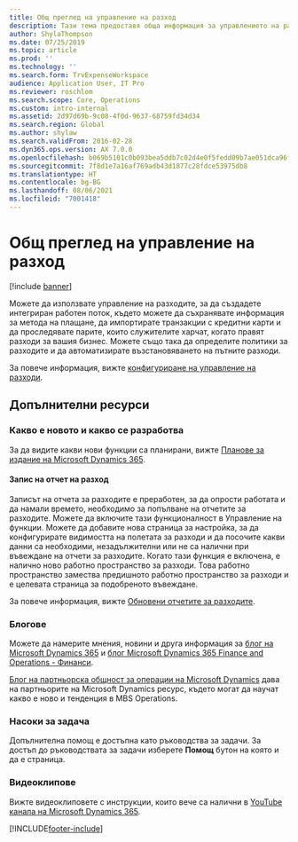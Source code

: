 ```yaml
---
title: Общ преглед на управление на разход
description: Тази тема предоставя обща информация за управлението на разходите и връзки към допълнителни ресурси. Можете да използвате управление на разходите, за да създадете интегриран работен поток, където можете да съхранявате информация за метода на плащане, да импортирате транзакции с кредитни карти и да проследявате парите, които служителите харчат, когато правят разходи за вашия бизнес.
author: ShylaThompson
ms.date: 07/25/2019
ms.topic: article
ms.prod: ''
ms.technology: ''
ms.search.form: TrvExpenseWorkspace
audience: Application User, IT Pro
ms.reviewer: roschlom
ms.search.scope: Core, Operations
ms.custom: intro-internal
ms.assetid: 2d97d69b-9c08-4f0d-9637-68759fd34d34
ms.search.region: Global
ms.author: shylaw
ms.search.validFrom: 2016-02-28
ms.dyn365.ops.version: AX 7.0.0
ms.openlocfilehash: b069b5101c0b093bea5ddb7c02d4e0f5fedd09b7ae051dca96f620b164c17fd3
ms.sourcegitcommit: 7f8d1e7a16af769adb43d1877c28fdce53975db8
ms.translationtype: HT
ms.contentlocale: bg-BG
ms.lasthandoff: 08/06/2021
ms.locfileid: "7001418"
---
```

# <a name="expense-management-overview"></a>Общ преглед на управление на разход

[!include [banner](../includes/banner.md)]

Можете да използвате управление на разходите, за да създадете интегриран работен поток, където можете да съхранявате информация за метода на плащане, да импортирате транзакции с кредитни карти и да проследявате парите, които служителите харчат, когато правят разходи за вашия бизнес. Можете също така да определите политики за разходите и да автоматизирате възстановяването на пътните разходи.

За повече информация, вижте [конфигуриране на управление на разходи](plan-expense-management.md).

## <a name="additional-resources"></a>Допълнителни ресурси

### <a name="whats-new-and-in-development"></a>Какво е новото и какво се разработва

За да видите какви нови функции са планирани, вижте [Планове за издание на Microsoft Dynamics 365](/dynamics365/release-plans/).

#### <a name="expense-report-entry"></a>Запис на отчет на разход

Записът на отчета за разходите е преработен, за да опрости работата и да намали времето, необходимо за попълване на отчетите за разходите. Можете да включите тази функционалност в Управление на функции. Можете да добавите нова страница за настройка, за да конфигурирате видимостта на полетата за разходи и да посочите какви данни са необходими, незадължителни или не са налични при въвеждане на отчети за разходите. Когато тази функция е включена, е налично ново работно пространство за разходи. Това работно пространство замества предишното работно пространство за разходи и е целевата страница за подобреното въвеждане.

За повече информация, вижте [Обновени отчетите за разходите](ExpenseWorkspaceNew.md).

### <a name="blogs"></a>Блогове

Можете да намерите мнения, новини и друга информация за [блог на Microsoft Dynamics 365](https://community.dynamics.com/b/msftdynamicsblog?c=Enterprise) и [блог Microsoft Dynamics 365 Finance and Operations - Финанси](https://community.dynamics.com/365/financeandoperations/b/financials).

[Блог на партньорска общност за операции на Microsoft Dynamics](https://community.dynamics.com/partner/b/operationspartnercommunityblog) дава на партньорите на Microsoft Dynamics ресурс, където могат да научат какво е ново и тенденция в MBS Operations.

### <a name="task-guides"></a>Насоки за задача

Допълнителна помощ е достъпна като ръководства за задачи. За достъп до ръководствата за задачи изберете **Помощ** бутон на която и да е страница.

### <a name="videos"></a>Видеоклипове

Вижте видеоклиповете с инструкции, които вече са налични в [YouTube канала на Microsoft Dynamics 365](https://www.youtube.com/channel/UCJGCg4rB3QSs8y_1FquelBQ).


[!INCLUDE[footer-include](../includes/footer-banner.md)]